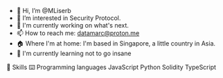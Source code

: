 - 👋 Hi, I’m @MLiserb
- 👀 I’m interested in Security Protocol.
- 🔭 I'm currently working on what's next.
- 📫 How to reach me: datamarc@proton.me
- 🏠 Where I'm at home: I'm based in Singapore, a little country in Asia.
- 🌱 I'm currently learning not to go insane

🎯 Skills
⌨️ Programming languages
JavaScript Python Solidity TypeScript


  
<!---
MLiserb/MLiserb is a ✨ special ✨ repository because its `README.md` (this file) appears on your GitHub profile.
You can click the Preview link to take a look at your changes.
--->
